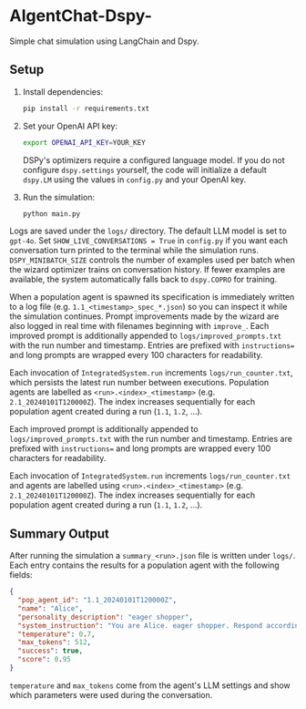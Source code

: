 # AIgentChat-Dspy-

Simple chat simulation using LangChain and Dspy.

## Setup

1. Install dependencies:

   ```bash
   pip install -r requirements.txt
   ```

2. Set your OpenAI API key:

   ```bash
   export OPENAI_API_KEY=YOUR_KEY
   ```

   DSPy's optimizers require a configured language model. If you do not
   configure `dspy.settings` yourself, the code will initialize a default
   `dspy.LM` using the values in `config.py` and your OpenAI key.

3. Run the simulation:

   ```bash
   python main.py
   ```

Logs are saved under the `logs/` directory.
The default LLM model is set to `gpt-4o`. Set `SHOW_LIVE_CONVERSATIONS = True` in
`config.py` if you want each conversation turn printed to the terminal while the
simulation runs.
`DSPY_MINIBATCH_SIZE` controls the number of examples used per batch when the
wizard optimizer trains on conversation history. If fewer examples are
available, the system automatically falls back to `dspy.COPRO` for training.

When a population agent is spawned its specification is immediately written to a
log file (e.g. `1.1_<timestamp>_spec_*.json`) so you can inspect it while the
simulation continues. Prompt improvements made by the wizard are also logged in
real time with filenames beginning with `improve_`.
Each improved prompt is additionally appended to `logs/improved_prompts.txt`
with the run number and timestamp. Entries are prefixed with
`instructions=` and long prompts are wrapped every 100 characters for
readability.

Each invocation of `IntegratedSystem.run` increments `logs/run_counter.txt`, which
persists the latest run number between executions. Population agents are labelled
as `<run>.<index>_<timestamp>` (e.g. `2.1_20240101T120000Z`).
The index increases sequentially for each population agent created during a run
(`1.1`, `1.2`, ...).

Each improved prompt is additionally appended to `logs/improved_prompts.txt`
with the run number and timestamp. Entries are prefixed with
`instructions=` and long prompts are wrapped every 100 characters for
readability.



Each invocation of `IntegratedSystem.run` increments `logs/run_counter.txt` and
agents are labelled using `<run>.<index>_<timestamp>` (e.g. `2.1_20240101T120000Z`).
The index increases sequentially for each population agent created during a run
(`1.1`, `1.2`, ...).


## Summary Output

After running the simulation a `summary_<run>.json` file is written under `logs/`.
Each entry contains the results for a population agent with the following
fields:

```json
{
  "pop_agent_id": "1.1_20240101T120000Z",
  "name": "Alice",
  "personality_description": "eager shopper",
  "system_instruction": "You are Alice. eager shopper. Respond accordingly.",
  "temperature": 0.7,
  "max_tokens": 512,
  "success": true,
  "score": 0.95
}
```

`temperature` and `max_tokens` come from the agent's LLM settings and show which
parameters were used during the conversation.

